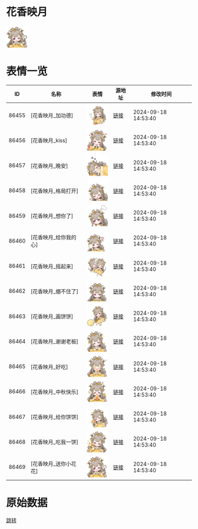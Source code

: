 # 花香映月

<img src="./cover.png" height="60" alt="cover" />

# 表情一览

|ID|名称|表情|源地址|修改时间|
|----|----|----|----|----|
|86455|[花香映月_加功德]|<img src="./pic/086455_%5B花香映月_加功德%5D.png" height="60" alt="加功德"/>|[链接](https://i0.hdslb.com/bfs/garb/896a1511f618fc4fd8d52f20c4706250eb5404d9.png)|2024-09-18 14:53:40|
|86456|[花香映月_kiss]|<img src="./pic/086456_%5B花香映月_kiss%5D.png" height="60" alt="kiss"/>|[链接](https://i0.hdslb.com/bfs/garb/08c4efd08c380d9ec74de0ba3a733bf0715e0322.png)|2024-09-18 14:53:40|
|86457|[花香映月_晚安]|<img src="./pic/086457_%5B花香映月_晚安%5D.png" height="60" alt="晚安"/>|[链接](https://i0.hdslb.com/bfs/garb/8227a7e739f4f146150dcf94a6e18f489feb5e33.png)|2024-09-18 14:53:40|
|86458|[花香映月_格局打开]|<img src="./pic/086458_%5B花香映月_格局打开%5D.png" height="60" alt="格局打开"/>|[链接](https://i0.hdslb.com/bfs/garb/555c44f36262484b588855687fd9e6dac17af598.png)|2024-09-18 14:53:40|
|86459|[花香映月_想你了]|<img src="./pic/086459_%5B花香映月_想你了%5D.png" height="60" alt="想你了"/>|[链接](https://i0.hdslb.com/bfs/garb/2aaa6bc486d914c5978402f4172ef73ead703e65.png)|2024-09-18 14:53:40|
|86460|[花香映月_给你我的心]|<img src="./pic/086460_%5B花香映月_给你我的心%5D.png" height="60" alt="给你我的心"/>|[链接](https://i0.hdslb.com/bfs/garb/ab2338a4218d94a13c2c3469953732aed7c66692.png)|2024-09-18 14:53:40|
|86461|[花香映月_摇起来]|<img src="./pic/086461_%5B花香映月_摇起来%5D.png" height="60" alt="摇起来"/>|[链接](https://i0.hdslb.com/bfs/garb/dd09d9e84a6236d8ed1381ec1a6e8d41cac70656.png)|2024-09-18 14:53:40|
|86462|[花香映月_绷不住了]|<img src="./pic/086462_%5B花香映月_绷不住了%5D.png" height="60" alt="绷不住了"/>|[链接](https://i0.hdslb.com/bfs/garb/990e9e64265fadcdb794189a1abd68ebef51290e.png)|2024-09-18 14:53:40|
|86463|[花香映月_画饼饼]|<img src="./pic/086463_%5B花香映月_画饼饼%5D.png" height="60" alt="画饼饼"/>|[链接](https://i0.hdslb.com/bfs/garb/a1a325f48f141f737695f887e44023cd0eb8afc5.png)|2024-09-18 14:53:40|
|86464|[花香映月_谢谢老板]|<img src="./pic/086464_%5B花香映月_谢谢老板%5D.png" height="60" alt="谢谢老板"/>|[链接](https://i0.hdslb.com/bfs/garb/36ad936c6cf8bd14fa96a8160e426724f3a5e11b.png)|2024-09-18 14:53:40|
|86465|[花香映月_好吃]|<img src="./pic/086465_%5B花香映月_好吃%5D.png" height="60" alt="好吃"/>|[链接](https://i0.hdslb.com/bfs/garb/12ba73e1d029fe5094605f6d4b2009a8c6a90ceb.png)|2024-09-18 14:53:40|
|86466|[花香映月_中秋快乐]|<img src="./pic/086466_%5B花香映月_中秋快乐%5D.png" height="60" alt="中秋快乐"/>|[链接](https://i0.hdslb.com/bfs/garb/fef99d506ab6a339ff3e8124ae79a5ac761c3bb6.png)|2024-09-18 14:53:40|
|86467|[花香映月_给你饼饼]|<img src="./pic/086467_%5B花香映月_给你饼饼%5D.png" height="60" alt="给你饼饼"/>|[链接](https://i0.hdslb.com/bfs/garb/d856aeef4c4d200d8eb52621016e62eb27fd4c9e.png)|2024-09-18 14:53:40|
|86468|[花香映月_吃我一饼]|<img src="./pic/086468_%5B花香映月_吃我一饼%5D.png" height="60" alt="吃我一饼"/>|[链接](https://i0.hdslb.com/bfs/garb/820cbcdd67b0675ba6fe29d616266dceb51c2029.png)|2024-09-18 14:53:40|
|86469|[花香映月_送你小花花]|<img src="./pic/086469_%5B花香映月_送你小花花%5D.png" height="60" alt="送你小花花"/>|[链接](https://i0.hdslb.com/bfs/garb/215a3bb71fb26d895526948b8298c9c7f6a54501.png)|2024-09-18 14:53:40|

# 原始数据

[跳转](./raw.json)

